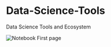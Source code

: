 # Data-Science-Tools
Data Science Tools and Ecosystem

![Notebook First page](https://github.com/shorno532/Data-Science-Tools-/Users/teknovus/Desktop/Screenshot%202024-01-08%20at%2012.21.04%20AM.png)

